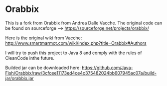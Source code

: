# Orabbix
This is a fork from Orabbix from Andrea Dalle Vacche. The original code can be found on sourceforge --> https://sourceforge.net/projects/orabbix/

Here is the original wiki from Vacche: http://www.smartmarmot.com/wiki/index.php?title=Orabbix#Authors

I will try to push this project to Java 8 and comply with the rules of CleanCode inthe future.

Builded jar can be downloaded here: https://github.com/Java-Fish/Orabbix/raw/3cfcee11173ed4ce4c375482024bb607945ac07a/build-jar/orabbix.jar

